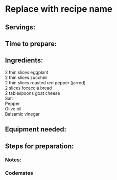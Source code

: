 # Replace with recipe name

## Servings: 

## Time to prepare: 

## Ingredients:
2 thin slices eggplant  
2 thin slices zucchini  
2 thin slices roasted red pepper (jarred)  
2 slices focaccia bread  
2 tablespoons goat cheese  
Salt  
Pepper  
Olive oil  
Balsamic vinegar  


## Equipment needed:


## Steps for preparation:



### Notes:



### Codemates #
